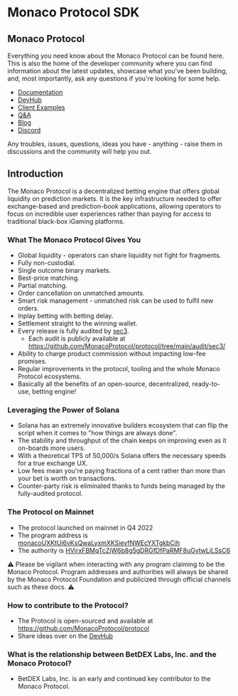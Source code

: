 # Monaco Protocol SDK

## Monaco Protocol

Everything you need know about the Monaco Protocol can be found here. This is also the home of the developer community where you can find information about the latest updates, showcase what you've been building, and, most importantly, ask any questions if you're looking for some help.

* [Documentation](https://monacoprotocol.gitbook.io/the-monaco-protocol/)
* [DevHub](https://github.com/MonacoProtocol/sdk/discussions/6)
* [Client Examples](examples/)
* [Q\&A](https://github.com/MonacoProtocol/sdk/discussions/categories/q-a)
* [Blog](https://medium.com/@MonacoProtocol)
* [Discord](https://discord.gg/8mR7bbBMP6)

Any troubles, issues, questions, ideas you have - anything - raise them in discussions and the community will help you out.

## Introduction

The Monaco Protocol is a decentralized betting engine that offers global liquidity on prediction markets. It is the key infrastructure needed to offer exchange-based and prediction-book applications, allowing operators to focus on incredible user experiences rather than paying for access to traditional black-box iGaming platforms.

### What The Monaco Protocol Gives You

* Global liquidity - operators can share liquidity not fight for fragments. 
* Fully non-custodial.
* Single outcome binary markets.
* Best-price matching.
* Partial matching.
* Order cancellation on unmatched amounts.
* Smart risk management - unmatched risk can be used to fulfil new orders.
* Inplay betting with betting delay.
* Settlement straight to the winning wallet.
* Every release is fully audited by [sec3](https://www.sec3.dev/).
  * Each audit is publicly available at https://github.com/MonacoProtocol/protocol/tree/main/audit/sec3/
* Ability to charge product commission without impacting low-fee promises.
* Regular improvements in the protocol, tooling and the whole Monaco Protocol ecosystems.
* Basically all the benefits of an open-source, decentralized, ready-to-use, betting engine!

### Leveraging the Power of Solana

* Solana has an extremely innovative builders ecosystem that can flip the script when it comes to "how things are always done".
* The stability and throughput of the chain keeps on improving even as it on-boards more users.
* With a theoretical TPS of 50,000/s Solana offers the necessary speeds for a true exchange UX.
* Low fees mean you're paying fractions of a cent rather than more than your bet is worth on transactions.
* Counter-party risk is eliminated thanks to funds being managed by the fully-audited protocol.

### The Protocol on Mainnet

* The protocol launched on mainnet in Q4 2022
* The program address is [monacoUXKtUi6vKsQwaLyxmXKSievfNWEcYXTgkbCih](https://explorer.solana.com/address/monacoUXKtUi6vKsQwaLyxmXKSievfNWEcYXTgkbCih)
* The authority is [HVirxFBMqTcZjW6b8g5gDRGfDfPaRMF8uGvtwLiLSsC6](https://explorer.solana.com/address/HVirxFBMqTcZjW6b8g5gDRGfDfPaRMF8uGvtwLiLSsC6)

⚠️ Please be vigilant when interacting with any program claiming to be the Monaco Protocol. Program addresses and authorities will always be shared by the Monaco Protocol Foundation and publicized through official channels such as these docs. ⚠️

### How to contribute to the Protocol?

* The Protocol is open-sourced and available at https://github.com/MonacoProtocol/protocol
* Share ideas over on the [DevHub](https://github.com/MonacoProtocol/sdk/discussions)

### What is the relationship between BetDEX Labs, Inc. and the Monaco Protocol?

* BetDEX Labs, Inc. is an early and continued key contributor to the Monaco Protocol.

